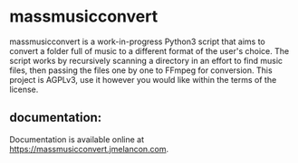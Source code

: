 # massmusicconvert

massmusicconvert is a work-in-progress Python3 script that aims to convert a folder full of music to a different format of the user's choice. The script works by recursively scanning a directory in an effort to find music files, then passing the files one by one to FFmpeg for conversion. This project is AGPLv3, use it however you would like within the terms of the license.  

## documentation:

Documentation is available online at https://massmusicconvert.jmelancon.com.

